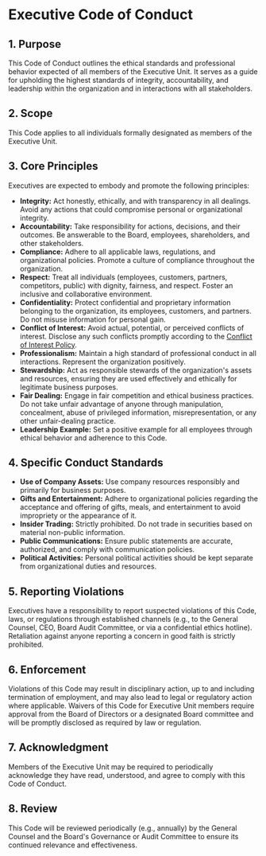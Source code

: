 # Executive Code of Conduct

## 1. Purpose

This Code of Conduct outlines the ethical standards and professional behavior expected of all members of the Executive Unit. It serves as a guide for upholding the highest standards of integrity, accountability, and leadership within the organization and in interactions with all stakeholders.

## 2. Scope

This Code applies to all individuals formally designated as members of the Executive Unit.

## 3. Core Principles

Executives are expected to embody and promote the following principles:

*   **Integrity:** Act honestly, ethically, and with transparency in all dealings. Avoid any actions that could compromise personal or organizational integrity.
*   **Accountability:** Take responsibility for actions, decisions, and their outcomes. Be answerable to the Board, employees, shareholders, and other stakeholders.
*   **Compliance:** Adhere to all applicable laws, regulations, and organizational policies. Promote a culture of compliance throughout the organization.
*   **Respect:** Treat all individuals (employees, customers, partners, competitors, public) with dignity, fairness, and respect. Foster an inclusive and collaborative environment.
*   **Confidentiality:** Protect confidential and proprietary information belonging to the organization, its employees, customers, and partners. Do not misuse information for personal gain.
*   **Conflict of Interest:** Avoid actual, potential, or perceived conflicts of interest. Disclose any such conflicts promptly according to the [Conflict of Interest Policy](./ConflictOfInterestPolicy.md).
*   **Professionalism:** Maintain a high standard of professional conduct in all interactions. Represent the organization positively.
*   **Stewardship:** Act as responsible stewards of the organization's assets and resources, ensuring they are used effectively and ethically for legitimate business purposes.
*   **Fair Dealing:** Engage in fair competition and ethical business practices. Do not take unfair advantage of anyone through manipulation, concealment, abuse of privileged information, misrepresentation, or any other unfair-dealing practice.
*   **Leadership Example:** Set a positive example for all employees through ethical behavior and adherence to this Code.

## 4. Specific Conduct Standards

*   **Use of Company Assets:** Use company resources responsibly and primarily for business purposes.
*   **Gifts and Entertainment:** Adhere to organizational policies regarding the acceptance and offering of gifts, meals, and entertainment to avoid impropriety or the appearance of it.
*   **Insider Trading:** Strictly prohibited. Do not trade in securities based on material non-public information.
*   **Public Communications:** Ensure public statements are accurate, authorized, and comply with communication policies.
*   **Political Activities:** Personal political activities should be kept separate from organizational duties and resources.

## 5. Reporting Violations

Executives have a responsibility to report suspected violations of this Code, laws, or regulations through established channels (e.g., to the General Counsel, CEO, Board Audit Committee, or via a confidential ethics hotline). Retaliation against anyone reporting a concern in good faith is strictly prohibited.

## 6. Enforcement

Violations of this Code may result in disciplinary action, up to and including termination of employment, and may also lead to legal or regulatory action where applicable. Waivers of this Code for Executive Unit members require approval from the Board of Directors or a designated Board committee and will be promptly disclosed as required by law or regulation.

## 7. Acknowledgment

Members of the Executive Unit may be required to periodically acknowledge they have read, understood, and agree to comply with this Code of Conduct.

## 8. Review

This Code will be reviewed periodically (e.g., annually) by the General Counsel and the Board's Governance or Audit Committee to ensure its continued relevance and effectiveness. 